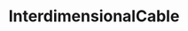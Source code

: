 ---
title: InterdimensionalCable
crosslinks:
- NotTimAndEric
- videos
- rickandmorty
- CleverEdits
- mealtimevideos
- DankMemeArchive
- xkcd
- NegativeWithGold
- nocontext
- ProgrammerHumor
- NotTimAndEricPics
- procss
- itrunsdoom
- theocho
- jerma985
- television
- CommercialCuts
- excgarated
- unknownvideos
---